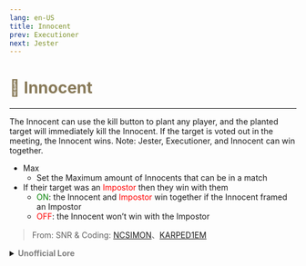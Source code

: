 ```yaml
---
lang: en-US
title: Innocent
prev: Executioner
next: Jester
---
```


# <font color="#887a59">👼 <b>Innocent</b></font> <Badge text="Evil" type="tip" vertical="middle"/>
---

The Innocent can use the kill button to plant any player, and the planted target will immediately kill the Innocent. If the target is voted out in the meeting, the Innocent wins. Note: Jester, Executioner, and Innocent can win together.
* Max
  * Set the Maximum amount of Innocents that can be in a match
* If their target was an <font color=red>Impostor</font> then they win with them
  * <font color=green>ON</font>: the Innocent and <font color=red>Impostor</font> win together if the Innocent framed an Impostor
  * <font color=red>OFF</font>: the Innocent won’t win with the Impostor


> From: SNR & Coding: [NCSIMON](https://github.com/NCSIMON)、[KARPED1EM](https://github.com/KARPED1EM)

<details>
<summary><b><font color=gray>Unofficial Lore</font></b></summary>

He had a poor Family two younger Sisters and His mother was in the wheelchair their house was bad lots of leaks and cracks they could barely afford food but innocent worked hard day and night for His Family working two Jobs one during daytime and one in the night

Day Job
During the day he was a Delivery man delivering letters packages, food and alot of stuff he was going all around the town but the pay was Not enough for his entire Family but He still worked day and night it was a hard Life

Night Job
During Night time he was a Taxi Driver driving around all the people at night driving from one side of town to the other so many times the pay was terrible but He had to do it

It's getting worse
And with all that work he still had to take His Sisters to school and make food for His Family take Care of His mother, he barely had any sleep and looked tired all the time... because He was tired but Here's the sugar on the cream he got fired from His Job, what now? Money was running out he needs to provide His Family so he thought of one Last Desperate Option

I need Money....
The innocent decided to stage a accident and get money so he prepared he found someone a old man always driving the same way every sunday from home to donut Shop near the Forrest, he decided to make that old man his target the innocent went with the bicycle near the Forrest where the man will drive by he was waiting and waiting then he Came...the innocent quickly drove Infront of the car making the old man crash into him horrified he came out of the car the innocent now injured with a broken leg was lying there screaming at the old man in pain how could he be so careless...

It paid off but at what cost...
The Innocent got the old man to pay 50 thousand Dollars for his leg Treatment the old man didnt want to pay but the law decided otherwise the innocent with a broken leg counted the Money in His hands it's enough to provide for His Family for a while, the innocent Didnt get any leg Treatment and kept the broken leg but his Family had Money for a while but the cost was great

**Looking back there is a innocent counting the money in their Hands...Money that came at a high price**

> Submitted by: Kira (Vampire)
</details>